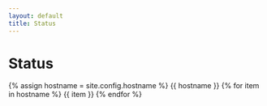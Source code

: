 ```yaml
---
layout: default
title: Status
---
```


# Status

{% assign hostname = site.config.hostname %}
{{ hostname }}
{% for item in hostname %}
{{ item }}
{% endfor %}